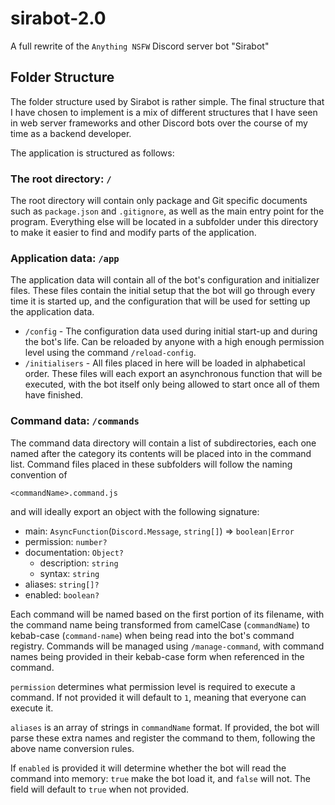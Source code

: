 # sirabot-2.0
A full rewrite of the `Anything NSFW` Discord server bot "Sirabot"

## Folder Structure
The folder structure used by Sirabot is rather simple. The final structure
that I have chosen to implement is a mix of different structures that I have
seen in web server frameworks and other Discord bots over the course of my
time as a backend developer.

The application is structured as follows:

### The root directory: `/`
The root directory will contain only package and Git specific documents such
as `package.json` and `.gitignore`, as well as the main entry point for the
program. Everything else will be located in a subfolder under this directory
to make it easier to find and modify parts of the application.

### Application data: `/app`
The application data will contain all of the bot's configuration and
initializer files. These files contain the initial setup that the bot will go
through every time it is started up, and the configuration that will be used
for setting up the application data.

- `/config` - The configuration data used during initial start-up and during
  the bot's life. Can be reloaded by anyone with a high enough permission
  level using the command `/reload-config`.
- `/initialisers` - All files placed in here will be loaded in alphabetical
  order. These files will each export an asynchronous function that will be
  executed, with the bot itself only being allowed to start once all of them
  have finished.

### Command data: `/commands`
The command data directory will contain a list of subdirectories, each one
named after the category its contents will be placed into in the command list.
Command files placed in these subfolders will follow the naming convention of

```
<commandName>.command.js
```

and will ideally export an object with the following signature:
- main: `AsyncFunction`(`Discord.Message`, `string[]`) => `boolean|Error`
- permission: `number?`
- documentation: `Object?`
  - description: `string`
  - syntax: `string`
- aliases: `string[]?`
- enabled: `boolean?`

Each command will be named based on the first portion of its filename, with
the command name being transformed from camelCase (`commandName`) to
kebab-case (`command-name`) when being read into the bot's command registry.
Commands will be managed using `/manage-command`, with command names being
provided in their kebab-case form when referenced in the command.

`permission` determines what permission level is required to execute a
command. If not provided it will default to `1`, meaning that everyone can
execute it.

`aliases` is an array of strings in `commandName` format. If provided, the bot
will parse these extra names and register the command to them, following the
above name conversion rules.

If `enabled` is provided it will determine whether the bot will read the
command into memory: `true` make the bot load it, and `false` will not. The
field will default to `true` when not provided.
